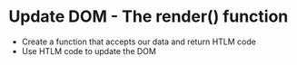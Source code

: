 # Update DOM - The render() function

* Create a function that accepts our data and return HTLM code
* Use HTLM code to update the DOM